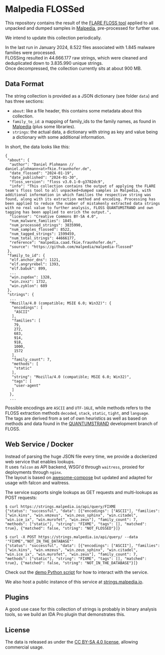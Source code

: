 # Malpedia FLOSSed

This repository contains the result of the [FLARE FLOSS tool](https://github.com/mandiant/flare-floss) applied to all unpacked and dumped samples in [Malpedia](https://malpedia.caad.fkie.fraunhofer.de/), pre-processed for further use.

We intend to update this collection periodically.

In the last run in January 2024, 8.522 files associated with 1.845 malware families were processed.  
FLOSSing resulted in 44.666.177 raw strings, which were cleaned and deduplicated down to 3.835.990 unique strings.  
Once decompressed, the collection currently sits at about 900 MB.

## Data Format

The string collection is provided as a JSON dictionary (see folder `data`) and has three sections:

* `about`: like a file header, this contains some metadata about this collection.
* `family_to_id`: a mapping of family_ids to the family names, as found in [Malpedia](https://malpedia.caad.fkie.fraunhofer.de/) (plus some libraries).
* `strings`: the actual data, a dictionary with string as key and value being a dictionary with some additional information.

In short, the data looks like this:
```
{
 "about": {
  "author": "Daniel Plohmann // daniel.plohmann<at>fkie.fraunhofer.de",
  "date_flossed": "2024-01-19",
  "date_published": "2024-01-30",
  "floss_version": "floss v3.0.1-0-g3782dc9",
  "info": "This collection contains the output of applying the FLARE team's floss tool to all unpacked+dumped samples in Malpedia, with additional information in which families the respective string was found, along with its extraction method and encoding. Processing has been applied to reduce the number of mistakenly extracted data strings with no real value to further analysis, FLOSS QUANTUMSTRAND and own tagging has been applied to enrich the output.",
  "license": "Creative Commons BY-SA 4.0",
  "num_malware_families": 1845,
  "num_processed_strings": 3835990,
  "num_samples_flossed": 8522,
  "num_tagged_strings": 1599459,
  "num_total_strings": 44666177,
  "reference": "malpedia.caad.fkie.fraunhofer.de/",
  "source": "https://github.com/malpedia/malpedia-flossed"
 },
 "family_to_id": {
  "elf.anchor_dns": 1121,
  "elf.angryrebel": 1393,
  "elf.babuk": 899,
  ...
  "win.zupdax": 1328,
  "win.zxxz": 1732,
  "win.zyklon": 689
 },
 "strings": {
  ...
  "Mozilla/4.0 (compatible; MSIE 6.0; Win32)": {
   "encodings": [
    "ASCII"
   ],
   "families": [
    79,
    272,
    683,
    914,
    918,
    1000,
    1572
   ],
   "family_count": 7,
   "methods": [
    "static"
   ],
   "string": "Mozilla/4.0 (compatible; MSIE 6.0; Win32)",
   "tags": [
    "user-agent"
   ]
  },
  ...
```

Possible encodings are `ASCII` and `UTF-16LE`, while methods refers to the FLOSS extraction methods `decoded`, `stack`, `static`, `tight`, and `language`.  
The tags are derived from a set of own heuristics as well as based on methods and data found in the [QUANTUMSTRAND](https://github.com/mandiant/flare-floss/tree/quantumstrand/floss/qs) development branch of FLOSS.

## Web Service / Docker

Instead of parsing the huge JSON file every time, we provide a dockerized web service that enables lookups.  
It uses `falcon` as API backend, WSGI'd through `waitress`, proxied for deployments through `nginx`.  
The layout is based on [awesome-compose](https://github.com/docker/awesome-compose/tree/master) but updated and adapted for usage with falcon and waitress.

The service supports single lookups as GET requests and multi-lookups as POST requests:
```
$ curl https://strings.malpedia.io/api/query/FIXME  
{"status": "successful", "data": [{"encodings": ["ASCII"], "families": ["win.kins", "win.vmzeus", "win.zeus_sphinx", "win.citadel", "win.ice_ix", "win.murofet", "win.zeus"], "family_count": 7, "methods": ["static"], "string": "FIXME", "tags": [], "matched": true}, {"matched": false, "string": "NOT_FLOSSED"}]}

$ curl -X POST https://strings.malpedia.io/api/query/ --data '"FIXME","NOT_IN_THE_DATABASE"'
{"status": "successful", "data": [{"encodings": ["ASCII"], "families": ["win.kins", "win.vmzeus", "win.zeus_sphinx", "win.citadel", "win.ice_ix", "win.murofet", "win.zeus"], "family_count": 7, "methods": ["static"], "string": "FIXME", "tags": [], "matched": true}, {"matched": false, "string": "NOT_IN_THE_DATABASE"}]}
```
Check out the [demo Python script](https://github.com/malpedia/malpedia-flossed/blob/main/demo_webservice.py) for how to interact with the service.

We also host a public instance of this service at [strings.malpedia.io](https://strings.malpedia.io).

## Plugins

A good use case for this collection of strings is probably in binary analysis tools, so we build an IDA Pro plugin that demonstrates this.

## License

The data is released as under the [CC BY-SA 4.0 license](https://creativecommons.org/licenses/by-sa/4.0/), allowing commercial usage.